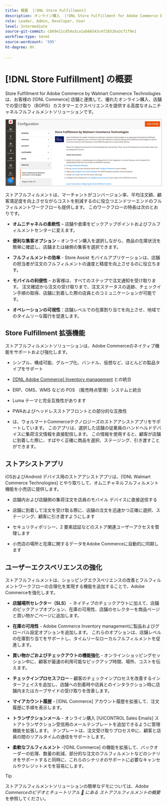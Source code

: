 ```yaml
---
title: 概要  [!DNL Store Fulfillment]
description: オンライン購入  [!DNL Store Fulfillment for Adobe Commerce by Walmart Commerce Technologies]  店頭での受け取り（BOPI）のサポート方法を説明します。 ストアアシストモバイルを使用すると、店員やCommerceのお客様に対する BOPI のフルフィルメントと注文処理を効率化できます。
role: Leader, Admin, Developer, User
level: Intermediate
source-git-commit: cb69e11cd54a3ca1ab66543c4f28526a3cf1f9e1
workflow-type: tm+mt
source-wordcount: '595'
ht-degree: 0%

---
```


# [!DNL Store Fulfillment] の概要

Store Fulfillment for Adobe Commerce by Walmart Commerce Technologies は、お客様の [!DNL Commerce] 店舗と連携して、優れたオンライン購入、店舗での受け取り（BOPIS）カスタマーエクスペリエンスを提供する高度なオムニチャネルフルフィルメントソリューションです。

![Store Fulfillment solution Adobe Admin Configuration](assets/store-fulfillment-admin-home.png)

ストアフルフィルメントは、マーチャントがコンバージョン率、平均注文額、顧客満足度を向上させながらコストを削減するのに役立つエンドツーエンドのフルフィルメントワークフローも提供します。 このワークフローの特長は次のとおりです。

* **オムニチャネルの柔軟性** – 店舗や倉庫をピックアップポイントおよびフルフィルメントセンターに変えます。

* **便利な集客オプション** – オンライン購入を選択しながら、商品の在庫状況を簡単に確認し、店舗または縁側の集客を選択できます。

* **フルフィルメントの効率** - Store Assist モバイルアプリケーションは、店舗の担当者が注文のフルフィルメントの速度と精度を向上させるのに役立ちます。

* **モバイルの利便性** – お客様は、すべてのステップで注文通知を受け取ります。 注文確認から注文の受け取りまで、注文ステータスの追跡、チェックイン手順の取得、店舗に到着した際の店員とのコミュニケーションが可能です。

* **オペレーションの可視性**：店舗レベルでの在庫割り当てを向上させ、地域でのタイムリーな履行を促進します。

## Store Fulfillment 拡張機能

ストアフルフィルメントソリューションは、Adobe Commerceのネイティブ機能をサポートおよび強化します。

* シンプル、構成可能、グループ化、バンドル、仮想など、ほとんどの製品タイプをサポート

* [[!DNL Adobe Commerce] Inventory management](https://experienceleague.adobe.com/en/docs/commerce-admin/inventory/basics/sources-stocks) との統合

* ERP、OMS、WMS などの POS （販売時点管理）システムと統合

* Luma テーマと完全互換性があります

* PWAおよびヘッドレスストアフロントとの部分的な互換性

* は、ウォルマートCommerceテクノロジーズのストアアシストアプリをサポートしています。 このアプリは、選択した店舗の従業員のハンドヘルドデバイスに集荷注文情報を直接配信します。 この情報を使用すると、顧客が店舗に到着した際に、すばやく正確に商品を選択、ステージング、引き渡すことができます。

## ストアシストアプリ

iOSおよびAndroid デバイス用のストアアシストアプリは、[!DNL Walmart Commerce Technologies] とやり取りして、オムニチャネルフルフィルメント機能を小売店に提供します。

* 店舗内および店舗側の集荷注文を店員のモバイル デバイスに直接送信する

* 店舗に到着して注文を受け取る際に、店舗の注文を迅速かつ正確に選択、ステージング、顧客に引き渡すようにします

* セキュリティポリシー、2 要素認証などのストア関連ユーザーアクセスを管理します

* 小売店の場所と在庫に関するデータをAdobe Commerceに自動的に同期します

## ユーザーエクスペリエンスの強化

ストアフルフィルメントは、ショッピングエクスペリエンスの改善とフルフィルメントワークフローの合理化を実現する機能を追加することで、Adobe Commerceを強化します。

* **店舗場所セレクター（SLS）** - ネイティブのチェックアウトに加えて、店舗のピックアップオプション、在庫の可用性、店舗のセレクターを商品ページと買い物かごページに追加します。

* **在庫の可用性** - Adobe Commerce Inventory managementに製品およびグローバル設定オプションを追加します。 これらのオプションは、店舗レベルの在庫割り当てをサポートし、タイムリーなローカルフルフィルメントを促進します。

* **買い物かごおよびチェックアウトの機能強化** - オンラインショッピングセッション中に、顧客が最速の利用可能なピックアップ時間、場所、コストを伝えます。

* **チェックインプロセスフロー** – 顧客のチェックインプロセスを改善するインターフェイスを追加し、店舗への到着時や店員とのインタラクション時に店舗内またはカーブサイドの受け取りを改善します。

* **マイアカウント履歴** - [!DNL Commerce] アカウント履歴を拡張して、注文履歴に手順を表示します。

* **トランザクションメール** - オンライン購入 [!UICONTROL Sales Emails] ストアトランザクション受信用のメールテンプレートを追加できるように管理機能を拡張します。 テンプレートは、注文受け取りプロセス中に、顧客と店員の間のリアルタイムの通信をサポートします。

* **柔軟なフルフィルメント** -[!DNL Commerce] の機能を拡張して、バックオーダーの処理、数量の削減、部分的な注文のフルフィルメントなどのシナリオをサポートすると同時に、これらのシナリオのサポートに必要なキャンセルやクレジットメモを容易にします。

>[!TIP]
>
> ストアフルフィルメントソリューションの簡単なデモについては、_Adobe Commerceのビデオとチュートリアル [&#128279;](https://experienceleague.adobe.com/docs/commerce-learn/tutorials/orders/store-fulfillment.html) にある  ストアフルフィルメントの概要_ を参照してください。


